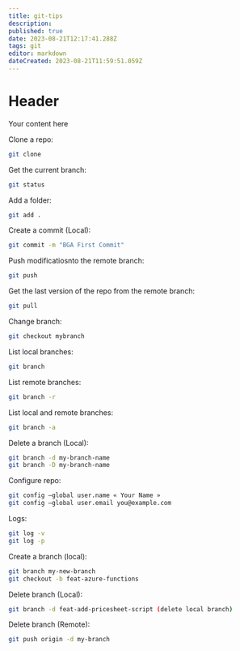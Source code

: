 ```yaml
---
title: git-tips
description: 
published: true
date: 2023-08-21T12:17:41.288Z
tags: git
editor: markdown
dateCreated: 2023-08-21T11:59:51.059Z
---
```


# Header
Your content here

Clone a repo:

```bash
git clone
``` 

Get the current branch:

```bash
git status
```

Add a folder:

```bash
git add .
```

Create a commit (Local):

```bash
git commit -m "BGA First Commit"
```

Push modificatiosnto the remote branch:

```bash
git push
```

Get the last version of the repo from the remote branch:

```bash
git pull
```

Change branch:

```bash
git checkout mybranch
```

List local branches:

```bash
git branch
```

List remote branches:

```bash
git branch -r
```
List local and remote branches:

```bash
git branch -a
```

Delete a branch (Local):

```bash
git branch -d my-branch-name
git branch -D my-branch-name
```

Configure repo:

```bash
git config –global user.name « Your Name »
git config –global user.email you@example.com
```

Logs:

```bash
git log -v
git log -p
```

Create a branch (local):

```bash
git branch my-new-branch
git checkout -b feat-azure-functions
```


Delete branch (Local):

```bash
git branch -d feat-add-pricesheet-script (delete local branch)
```

Delete branch (Remote):

```bash
git push origin -d my-branch
```
